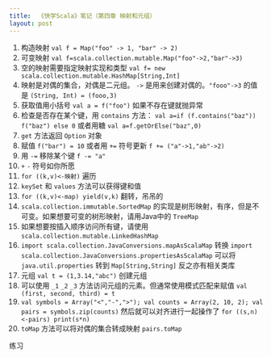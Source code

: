 ```yaml
---
title:  《快学Scala》笔记（第四章 映射和元组）
layout: post
---
```


1. 构造映射 `val f = Map("foo" -> 1, "bar" -> 2)`
2. 可变映射 `val f=scala.collection.mutable.Map("foo"->2,"bar"->3)`
3. 空的映射需要指定映射实现和类型 `val f= new scala.collection.mutable.HashMap[String,Int]`
4. 映射是对偶的集合，对偶是二元组。 `->` 是用来创建对偶的。`"fooo"->3` 的值是 `(String, Int) = (fooo,3)`
5. 获取值用小括号 `val a = f("foo")` 如果不存在键就抛异常
6. 检查是否存在某个键，用 `contains` 方法： `val a=if (f.contains("baz")) f("baz") else 0` 或者用糖 `val a=f.getOrElse("baz",0)`
7. `get` 方法返回 `Option` 对象
8. 赋值 `f("bar") = 10` 或者用 `+=` 符号更新 `f += ("a"->1,"ab"->2)`
9. 用 `-=` 移除某个键 `f -= "a"`
10. `+` `-` 符号如你所愿
11. `for ((k,v)<-映射)` 遍历
12. `keySet` 和 `values` 方法可以获得键和值
13. `for ((k,v)<-map) yield(v,k)` 翻转，吊吊的
14. `scala.collection.immutable.SortedMap` 的实现是树形映射，有序，但是不可变。如果想要可变的树形映射，请用Java中的 `TreeMap`
15. 如果想要按插入顺序访问所有键，请使用 `scala.collection.mutable.LinkedHashMap`
16. `import scala.collection.JavaConversions.mapAsScalaMap` 转换 `import scala.collection.JavaConversions.propertiesAsScalaMap` 可以将 `java.util.properties` 转到 `Map[String,String]` 反之亦有相关类库
17. 元组 `val t = (1,3.14,"abc")` 创建元组
18. 可以使用 `_1` `_2` `_3` 方法访问元组的元素。但通常使用模式匹配来赋值 `val (first, second, third) = t`
19. `val symbols = Array("<","-",">"); val counts = Array(2, 10, 2); val pairs = symbols.zip(counts)` 然后就可以对齐进行一起操作了 `for ((s,n)<-pairs) print(s*n)`
20. `toMap` 方法可以将对偶的集合转成映射 `pairs.toMap`

练习

